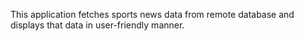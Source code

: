 This application fetches sports news data from remote database and displays that data in user-friendly manner.
